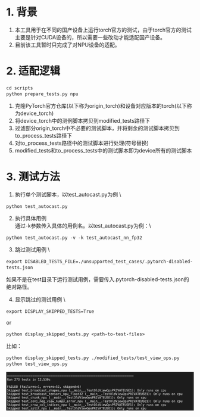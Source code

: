 # 1. 背景
1. 本工具用于在不同的国产设备上运行torch官方的测试，由于torch官方的测试主要是针对CUDA设备的，所以需要一些改动才能适配国产设备。
2. 目前该工具暂时只完成了对NPU设备的适配。

# 2. 适配逻辑
```
cd scripts
python prepare_tests.py npu
```
1. 克隆PyTorch官方仓库(以下称为origin_torch)和设备对应版本的torch(以下称为device_torch)
2. 将device_torch中的测例脚本拷贝到modified_tests路径下
3. 过滤部分origin_torch中不必要的测试脚本，并将剩余的测试脚本拷贝到to_process_tests路径下
4. 对to_process_tests路径中的测试脚本进行处理(符号替换)
5. modified_tests和to_process_tests中的测试脚本即为device所有的测试脚本

# 3. 测试方法
1. 执行单个测试脚本，以test_autocast.py为例 \
```
python test_autocast.py
```
2. 执行具体用例 \
通过-k参数传入具体的用例名。以test_autocast.py为例：\
```
python test_autocast.py -v -k test_autocast_nn_fp32
```

3. 跳过测试用例 \
```
export DISABLED_TESTS_FILE=./unsupported_test_cases/.pytorch-disabled-tests.json

```
如果不是在test目录下运行测试用例，需要传入.pytorch-disabled-tests.json的绝对路径。

4. 显示跳过的测试用例 \
```
export DISPLAY_SKIPPED_TESTS=True
```
or
```
python display_skipped_tests.py <path-to-test-files>
```
比如：
```
python display_skipped_tests.py ./modified_tests/test_view_ops.py
python test_view_ops.py
```
<center>
    <img src='skipped_display.png' alt="display skipped testes">
</center>